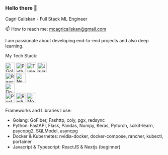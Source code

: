 ### Hello there 👋

Cagri Caliskan - Full Stack ML Engineer

📫 How to reach me: mcagricaliskan@gmail.com

I am passionate about developing end-to-end projects and also deep learning.

My Tech Stack:

<p>
<img height=30px alt="Golang" src="https://img.stackshare.io/service/1005/O6AczwfV_400x400.png"/>
<img height=30px alt="Python" src="https://img.stackshare.io/service/993/pUBY5pVj.png"/>
<img height=30px alt="Typescript" src="https://img.stackshare.io/service/1612/bynNY5dJ.jpg"/>
<img height=30px alt="Javascript" src="https://img.stackshare.io/service/1209/javascript.jpeg"/> <br>
<img height=30px alt="React" src="https://img.stackshare.io/service/1020/OYIaJ1KK.png"/>
<img height=30px alt="Nextjs" src="https://img.stackshare.io/service/5936/nextjs.png"/> <br>
<img height=30px alt="Docker" src="https://img.stackshare.io/service/586/n4u37v9t_400x400.png"/> <br>
<img height=30px alt="Postgresql" src="https://img.stackshare.io/service/1028/ASOhU5xJ.png"/>
<img height=30px alt="Redis" src="https://img.stackshare.io/service/1031/default_cbce472cd134adc6688572f999e9122b9657d4ba.png"/>
<img height=30px alt="MongoDB" src="https://img.stackshare.io/service/1030/leaf-360x360.png"/>
</p>

Frameworks and Libraries I use:

- Golang: GoFiber, Fashttp, coly, pgx, redsync
- Python: FastAPI, Flask, Pandas, Numpy, Keras, Pytorch, scikit-learn, psycopg2, SQLModel, asyncpg
- Docker & Kubernetes: nvidia-docker, docker-compose, rancher, kubectl, portainer
- Javacript & Typescript: ReactJS & Nextjs (beginner)

